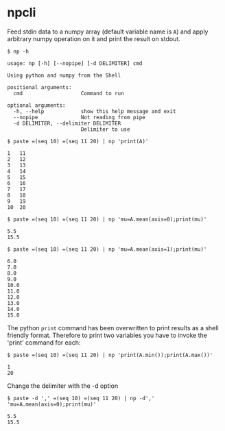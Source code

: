 # npcli
Feed stdin data to a numpy array (default variable name is `A`) and apply arbitrary numpy operation on it and print the result on stdout.
```
$ np -h

usage: np [-h] [--nopipe] [-d DELIMITER] cmd

Using python and numpy from the Shell

positional arguments:
  cmd                   Command to run

optional arguments:
  -h, --help            show this help message and exit
  --nopipe              Not reading from pipe
  -d DELIMITER, --delimiter DELIMITER
                        Delimiter to use
```
```
$ paste =(seq 10) =(seq 11 20) | np 'print(A)'

1	11
2	12
3	13
4	14
5	15
6	16
7	17
8	18
9	19
10	20
```
```
$ paste =(seq 10) =(seq 11 20) | np 'mu=A.mean(axis=0);print(mu)'

5.5
15.5
```
```
$ paste =(seq 10) =(seq 11 20) | np 'mu=A.mean(axis=1);print(mu)'

6.0
7.0
8.0
9.0
10.0
11.0
12.0
13.0
14.0
15.0
```
The python `print` command has been overwritten to print results as a shell friendly format. Therefore to print two variables you have to invoke the \'print\' command for each:
```
$ paste =(seq 10) =(seq 11 20) | np 'print(A.min());print(A.max())'

1
20
```
Change the delimiter with the -d option
```
$ paste -d ',' =(seq 10) =(seq 11 20) | np -d',' 'mu=A.mean(axis=0);print(mu)'

5.5
15.5
```

